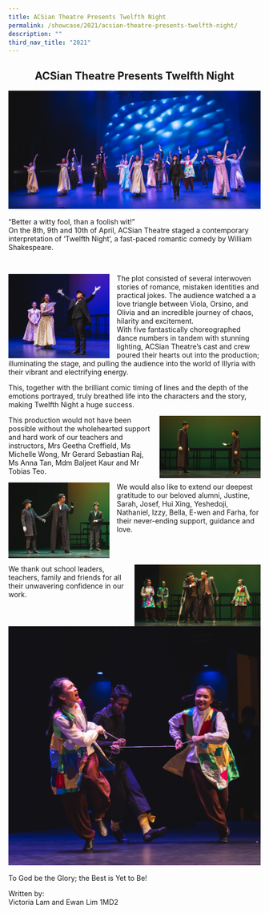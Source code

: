 ```yaml
---
title: ACSian Theatre Presents Twelfth Night
permalink: /showcase/2021/acsian-theatre-presents-twelfth-night/
description: ""
third_nav_title: "2021"
---
```

## <center> ACSian Theatre Presents Twelfth Night </center>

![](/images/20210407_7187_MWP_WEBRES.jpeg)

“Better a witty fool, than a foolish wit!”&nbsp;  
On the 8th, 9th and 10th of April, ACSian Theatre staged a contemporary interpretation of ‘Twelfth Night‘, a fast-paced romantic comedy by William Shakespeare.

<br>

<img src="/images/20210407_7227_MWP_WEBRES.jpeg" style="width: 40%; margin-right:15px;" align="left"> The plot consisted of several interwoven stories of romance, mistaken identities and practical jokes. The audience watched a a love triangle between Viola, Orsino, and Olivia and an incredible journey of chaos, hilarity and excitement.
<br>
With five fantastically choreographed dance numbers in tandem with stunning lighting, ACSian Theatre’s cast and crew poured their hearts out into the production; illuminating the stage, and pulling the audience into the world of Illyria with their vibrant and electrifying energy.&nbsp;


This, together with the brilliant comic timing of lines and the depth of the emotions portrayed, truly breathed life into the characters and the story, making Twelfth Night a huge success. 

<img src="/images/20210407_7707_MWP_WEBRES.jpeg" style="width: 40%; margin-left:15px;" align="right"> 

This production would not have been possible without the wholehearted support and hard work of our teachers and instructors, Mrs Geetha Creffield, Ms Michelle Wong, Mr Gerard Sebastian Raj, Ms Anna Tan, Mdm Baljeet Kaur and Mr Tobias Teo.

<img src="/images/20210407_7651_MWP_WEBRES.jpeg" style="width: 40%; margin-right:15px;" align="left">  

We would also like to extend our deepest gratitude to our beloved alumni, Justine, Sarah, Josef, Hui Xing, Yeshedoji, Nathaniel, Izzy, Bella, E-wen and Farha, for their never-ending support, guidance and love. 

<br><br>

<img src="/images/20210407_7700_MWP_WEBRES.jpeg" style="width: 50%; margin-left:10px;" align="right"> 

We thank out school leaders, teachers, family and friends for all their unwavering confidence in our work.

<br>

![](/images/20210407_7497_MWP_WEBRES.jpeg)

To God be the Glory; the Best is Yet to Be!

  

Written by:&nbsp;<br>
Victoria Lam and Ewan Lim 1MD2